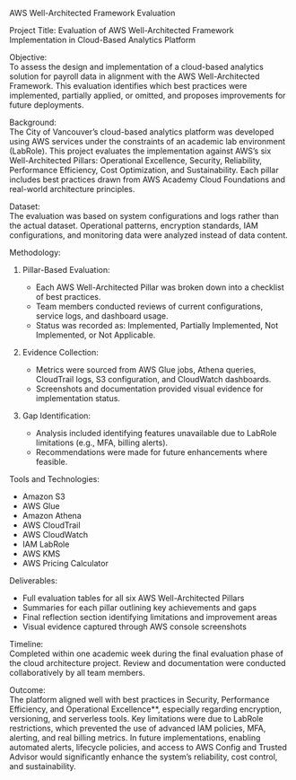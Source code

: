 AWS Well-Architected Framework Evaluation

Project Title: Evaluation of AWS Well-Architected Framework Implementation in Cloud-Based Analytics Platform

Objective:  
To assess the design and implementation of a cloud-based analytics solution for payroll data in alignment with the AWS Well-Architected Framework. This evaluation identifies which best practices were implemented, partially applied, or omitted, and proposes improvements for future deployments.

Background:  
The City of Vancouver’s cloud-based analytics platform was developed using AWS services under the constraints of an academic lab environment (LabRole). This project evaluates the implementation against AWS’s six Well-Architected Pillars: Operational Excellence, Security, Reliability, Performance Efficiency, Cost Optimization, and Sustainability. Each pillar includes best practices drawn from AWS Academy Cloud Foundations and real-world architecture principles.

Dataset:  
The evaluation was based on system configurations and logs rather than the actual dataset. Operational patterns, encryption standards, IAM configurations, and monitoring data were analyzed instead of data content.

Methodology:

1. Pillar-Based Evaluation:  
   - Each AWS Well-Architected Pillar was broken down into a checklist of best practices.  
   - Team members conducted reviews of current configurations, service logs, and dashboard usage.  
   - Status was recorded as: Implemented, Partially Implemented, Not Implemented, or Not Applicable.

2. Evidence Collection:  
   - Metrics were sourced from AWS Glue jobs, Athena queries, CloudTrail logs, S3 configuration, and CloudWatch dashboards.  
   - Screenshots and documentation provided visual evidence for implementation status.

3. Gap Identification:  
   - Analysis included identifying features unavailable due to LabRole limitations (e.g., MFA, billing alerts).  
   - Recommendations were made for future enhancements where feasible.

Tools and Technologies:  
- Amazon S3  
- AWS Glue  
- Amazon Athena  
- AWS CloudTrail  
- AWS CloudWatch  
- IAM LabRole  
- AWS KMS  
- AWS Pricing Calculator

Deliverables:  
- Full evaluation tables for all six AWS Well-Architected Pillars  
- Summaries for each pillar outlining key achievements and gaps  
- Final reflection section identifying limitations and improvement areas  
- Visual evidence captured through AWS console screenshots

Timeline:  
Completed within one academic week during the final evaluation phase of the cloud architecture project. Review and documentation were conducted collaboratively by all team members.

Outcome:  
The platform aligned well with best practices in Security, Performance Efficiency, and Operational Excellence**, especially regarding encryption, versioning, and serverless tools. Key limitations were due to LabRole restrictions, which prevented the use of advanced IAM policies, MFA, alerting, and real billing metrics. In future implementations, enabling automated alerts, lifecycle policies, and access to AWS Config and Trusted Advisor would significantly enhance the system’s reliability, cost control, and sustainability.
